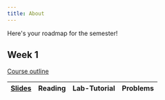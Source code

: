 ```yaml
---
title: About
---
```


Here's your roadmap for the semester!

## Week 1

[Course outline](/DM.docx)

|[Slides](/L1/L1.pdf)    	|  Reading | Lab-Tutorial | Problems 
|:-:	|:-:	|:-:	|:-:|